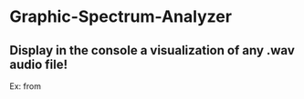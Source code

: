 # Graphic-Spectrum-Analyzer
## Display in the console a visualization of any .wav audio file!

Ex: 
from 
